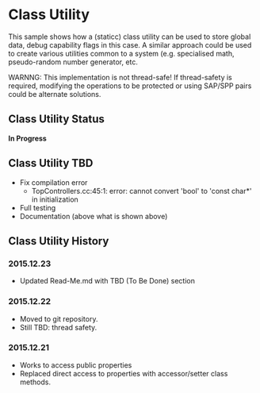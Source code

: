 # Class Utility

This sample shows how a (staticc) class utility can be used to store global data, debug capability flags in this case.
A similar approach could be used to create various utilities common to a system (e.g. specialised math, pseudo-random number generator, etc.

WARNNG: This implementation is not thread-safe! If thread-safety is required, modifying the operations to be protected or using SAP/SPP pairs could be alternate solutions.

## Class Utility Status

**In Progress**

## Class Utility TBD

- Fix compilation error
	- TopControllers.cc:45:1: error: cannot convert 'bool' to 'const char*' in initialization
- Full testing
- Documentation (above what is shown above)

## Class Utility History

### 2015.12.23

- Updated Read-Me.md with TBD (To Be Done) section

### 2015.12.22

- Moved to git repository.
- Still TBD: thread safety.

### 2015.12.21

- Works to access public properties
- Replaced direct access to properties with accessor/setter class methods.
